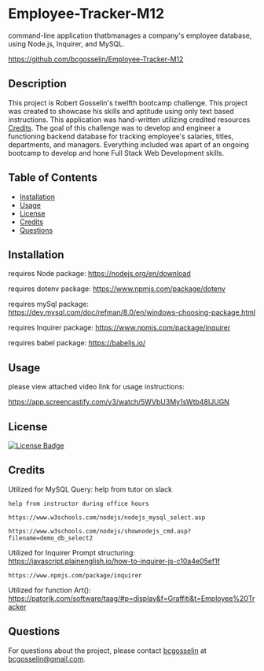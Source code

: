 # Employee-Tracker-M12
command-line application thatbmanages a company's employee database, using Node.js, Inquirer, and MySQL.

https://github.com/bcgosselin/Employee-Tracker-M12

## Description
This project is Robert Gosselin's twelfth bootcamp challenge. This project was created to showcase his skills and aptitude using only text based instructions. This application was hand-written utilizing credited resources [Credits](#credits). The goal of this challenge was to develop and engineer a functioning backend database for tracking employee's salaries, titles, departments, and managers. Everything included was apart of an ongoing bootcamp to develop and hone Full Stack Web Development skills.

## Table of Contents
- [Installation](#installation)
- [Usage](#usage)
- [License](#license)
- [Credits](#credits)
- [Questions](#questions)

## Installation

requires Node package: https://nodejs.org/en/download

requires dotenv package: https://www.npmjs.com/package/dotenv

requires mySql package: https://dev.mysql.com/doc/refman/8.0/en/windows-choosing-package.html

requires Inquirer package: https://www.npmjs.com/package/inquirer

requires babel package: https://babeljs.io/

## Usage
please view attached video link for usage instructions:

https://app.screencastify.com/v3/watch/5WVbU3My1sWtb48IJUGN

## License
[![License Badge](https://img.shields.io/badge/MIT-yellow)]()

## Credits
Utilized for MySQL Query:
    help from tutor on slack

    help from instructor during office hours

    https://www.w3schools.com/nodejs/nodejs_mysql_select.asp

    https://www.w3schools.com/nodejs/shownodejs_cmd.asp?filename=demo_db_select2

Utilized for Inquirer Prompt structuring:
    https://javascript.plainenglish.io/how-to-inquirer-js-c10a4e05ef1f

    https://www.npmjs.com/package/inquirer

Utilized for function Art():
    https://patorjk.com/software/taag/#p=display&f=Graffiti&t=Employee%20Tracker

## Questions
For questions about the project, please contact [bcgosselin](https://github.com/bcgosselin) at bcgosselin@gmail.com.
